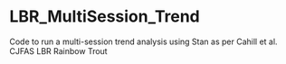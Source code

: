 # LBR_MultiSession_Trend
Code to run a multi-session trend analysis using Stan as per Cahill et al. CJFAS LBR Rainbow Trout
